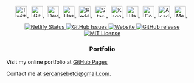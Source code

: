 [comment]: # "####################################################################"
[comment]: # "Social Networks"
[comment]: # "In this section, different social media links will be shared to"
[comment]: # "interact with the community. The order of the icons from left to"
[comment]: # "right is below:"
[comment]: # "1. Twitter"
[comment]: # "2. GitHub"
[comment]: # "3. HashNode"
[comment]: # "4. Reddit"
[comment]: # "5. StackOverflow"
[comment]: # "6. Kaggle"
[comment]: # "7. HackerRank"
[comment]: # "8. Academia"
[comment]: # "9. Medium"
[comment]: # "####################################################################"

<p align="center">
    <a href="https://twitter.com/sercansebetci" target="_blank">
        <img src="https://github.com/sebetci/sebetci.github.io/blob/main/images/networks/twitter.svg" alt="Twitter" width="30px" height="30px" />
    </a> &nbsp;
    <a href="https://github.com/sebetci" target="_blank">
        <img src="https://github.com/sebetci/sebetci.github.io/blob/main/images/networks/github.svg" alt="GitHub" width="30px" height="30px" />
    </a> &nbsp;
    <a href="https://dev.to/@sercan" target="_blank">
        <img src="https://github.com/sebetci/sebetci.github.io/blob/main/images/networks/dev.svg" alt="Dev.To" width="30px" height="30px" />
    </a> &nbsp;
    <a href="https://hashnode.com/@sercan" target="_blank">
        <img src="https://github.com/sebetci/sebetci.github.io/blob/main/images/networks/hashnode.svg" alt="HashNode" width="30px" height="30px" />
    </a> &nbsp;
    <a href="https://www.reddit.com/user/sercansebetci" target="_blank">
        <img src="https://github.com/sebetci/sebetci.github.io/blob/main/images/networks/reddit.svg" alt="Reddit" width="30px" height="30px" />
    </a> &nbsp;
    <a href="https://stackoverflow.com/users/15032688/" target="_blank">
        <img src="https://github.com/sebetci/sebetci.github.io/blob/main/images/networks/stackoverflow.svg" alt="StackOverflow" width="30px" height="30px" />
    </a> &nbsp;
    <a href="https://www.kaggle.com/sercansebetci" target="_blank">
        <img src="https://github.com/sebetci/sebetci.github.io/blob/main/images/networks/kaggle.svg" alt="Kaggle" width="30px" height="30px" />
    </a> &nbsp;
    <a href="https://www.hackerrank.com/sercansebetci" target="_blank" style="width:200%">
        <img src="https://github.com/sebetci/sebetci.github.io/blob/main/images/networks/hackerrank.svg" alt="HackerRank" width="30px" height="30px" />
    </a> &nbsp;
    <a href="https://codepen.io/sercansebetci" style="width:200%">
        <img src="https://github.com/sebetci/sebetci.github.io/blob/main/images/networks/codepen.svg" alt="CodePen" width="30px" height="30px" />
    </a> &nbsp;
    <a href="https://marmara.academia.edu/sercansebetci" target="_blank" style="width:200%">
        <img src="https://github.com/sebetci/sebetci.github.io/blob/main/images/networks/academia.svg" alt="Academia" width="30px" height="30px" />
    </a> &nbsp;
    <a href="https://medium.com/@sercansebetci" target="_blank" style="width:200%">
        <img src="https://github.com/sebetci/sebetci.github.io/blob/main/images/networks/medium.svg" alt="Medium" width="30px" height="30px" />
    </a> &nbsp;
</p>

[comment]: # "####################################################################"
[comment]: # "Repository Badges"
[comment]: # "This partition should have the following components:"
[comment]: # "(1) Circle CI"
[comment]: # "(2) Netfily"
[comment]: # "(3) Issues"
[comment]: # "(4) Website"
[comment]: # "(5) GitHub Release"
[comment]: # "(6) License"
[comment]: # "(7) CodeBeat"
[comment]: # "####################################################################"

<p align="center">  
  <a href="https://app.netlify.com/sites/focused-nightingale-b149c3/deploys">
    <img src="https://img.shields.io/netlify/4a808821-f643-42b2-96c5-7bbbd483c2a2" alt="Netlify Status">
  </a>
   
  <a href="https://github.com/sebetci/sebetci.github.io/issues">
    <img src="https://img.shields.io/github/issues/sebetci/sebetci.github.io.svg?style=flat" alt="GitHub Issues">
  </a>
    
  <a href="https://sebetci.github.io">
    <img src="https://img.shields.io/website/https/sebetci.github.io/index.html.svg" alt="Website">
  </a>
  
  <a href="https://github.com/sebetci/sebetci.github.io/releases">
    <img src="https://img.shields.io/github/release/sebetci/sebetci.github.io.svg" alt="GitHub release">
  </a>
  
  <a href="https://github.com/sebetci/sebetci.github.io/blob/master/LICENSE">
    <img src="https://img.shields.io/badge/license-MIT-blue.svg?style=flat" alt="MIT License">
  </a>
</p>

<div class="header">
    <h3 style="color:back;" align="center">Portfolio</h3>
    <p style="color:black;">
        Visit my online portfolio at <a href="http://sebetci.github.io/">GitHub Pages</a>
        <p></p>
        Contact me at <a href="mailto:sercansebetci@gmail.com">sercansebetci@gmail.com</a>.
    </p>
</div>
